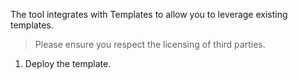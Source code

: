 The tool integrates with Templates to allow you to leverage existing templates.

> Please ensure you respect the licensing of third parties.

1. Deploy the template.

